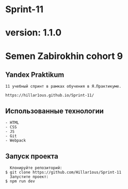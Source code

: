 # Sprint-11

# version: 1.1.0

# Semen Zabirokhin cohort 9

## Yandex Praktikum

    11 учебный спринт в рамках обучения в Я.Практикуме.

    https://hillar1ous.github.io/Sprint-11/

## Использованные технологии
    - HTML
    - CSS
    - JS
    - Git
    - Webpack

## Запуск проекта
      Клонируйте репозиторий:
    $ git clone https://github.com/Hillar1ous/Sprint-11
      Запустите проект:
    $ npm run dev  
    

[Яндекс-Практикум]: <https://praktikum.yandex.ru/>
[Webpack]: <https://webpack.js.org/> 